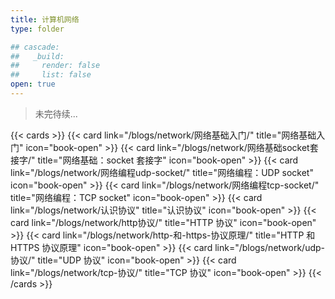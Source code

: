 ```yaml
---
title: 计算机网络
type: folder

## cascade:
##   _build:
##     render: false
##     list: false
open: true
---
```

> 未完待续...


{{< cards >}}
  {{< card link="/blogs/network/网络基础入门/" title="网络基础入门" icon="book-open" >}}
  {{< card link="/blogs/network/网络基础socket套接字/" title="网络基础：socket 套接字" icon="book-open" >}}
  {{< card link="/blogs/network/网络编程udp-socket/" title="网络编程：UDP socket" icon="book-open" >}}
  {{< card link="/blogs/network/网络编程tcp-socket/" title="网络编程：TCP socket" icon="book-open" >}}
  {{< card link="/blogs/network/认识协议" title="认识协议" icon="book-open" >}}
  {{< card link="/blogs/network/http协议/" title="HTTP 协议" icon="book-open" >}}
  {{< card link="/blogs/network/http-和-https-协议原理/" title="HTTP 和 HTTPS 协议原理" icon="book-open" >}}
  {{< card link="/blogs/network/udp-协议/" title="UDP 协议" icon="book-open" >}}
    {{< card link="/blogs/network/tcp-协议/" title="TCP 协议" icon="book-open" >}}
{{< /cards >}}